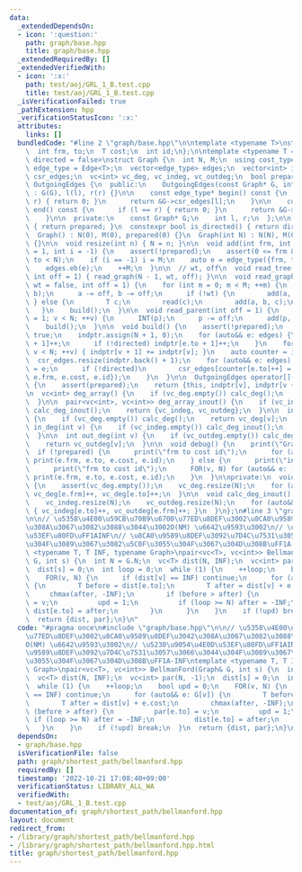 ```yaml
---
data:
  _extendedDependsOn:
  - icon: ':question:'
    path: graph/base.hpp
    title: graph/base.hpp
  _extendedRequiredBy: []
  _extendedVerifiedWith:
  - icon: ':x:'
    path: test/aoj/GRL_1_B.test.cpp
    title: test/aoj/GRL_1_B.test.cpp
  _isVerificationFailed: true
  _pathExtension: hpp
  _verificationStatusIcon: ':x:'
  attributes:
    links: []
  bundledCode: "#line 2 \"graph/base.hpp\"\n\ntemplate <typename T>\nstruct Edge {\n\
    \  int frm, to;\n  T cost;\n  int id;\n};\n\ntemplate <typename T = int, bool\
    \ directed = false>\nstruct Graph {\n  int N, M;\n  using cost_type = T;\n  using\
    \ edge_type = Edge<T>;\n  vector<edge_type> edges;\n  vector<int> indptr;\n  vector<edge_type>\
    \ csr_edges;\n  vc<int> vc_deg, vc_indeg, vc_outdeg;\n  bool prepared;\n\n  class\
    \ OutgoingEdges {\n  public:\n    OutgoingEdges(const Graph* G, int l, int r)\
    \ : G(G), l(l), r(r) {}\n\n    const edge_type* begin() const {\n      if (l ==\
    \ r) { return 0; }\n      return &G->csr_edges[l];\n    }\n\n    const edge_type*\
    \ end() const {\n      if (l == r) { return 0; }\n      return &G->csr_edges[r];\n\
    \    }\n\n  private:\n    const Graph* G;\n    int l, r;\n  };\n\n  bool is_prepared()\
    \ { return prepared; }\n  constexpr bool is_directed() { return directed; }\n\n\
    \  Graph() : N(0), M(0), prepared(0) {}\n  Graph(int N) : N(N), M(0), prepared(0)\
    \ {}\n\n  void resize(int n) { N = n; }\n\n  void add(int frm, int to, T cost\
    \ = 1, int i = -1) {\n    assert(!prepared);\n    assert(0 <= frm && 0 <= to &&\
    \ to < N);\n    if (i == -1) i = M;\n    auto e = edge_type({frm, to, cost, i});\n\
    \    edges.eb(e);\n    ++M;\n  }\n\n  // wt, off\n  void read_tree(bool wt = false,\
    \ int off = 1) { read_graph(N - 1, wt, off); }\n\n  void read_graph(int M, bool\
    \ wt = false, int off = 1) {\n    for (int m = 0; m < M; ++m) {\n      INT(a,\
    \ b);\n      a -= off, b -= off;\n      if (!wt) {\n        add(a, b);\n     \
    \ } else {\n        T c;\n        read(c);\n        add(a, b, c);\n      }\n \
    \   }\n    build();\n  }\n\n  void read_parent(int off = 1) {\n    for (int v\
    \ = 1; v < N; ++v) {\n      INT(p);\n      p -= off;\n      add(p, v);\n    }\n\
    \    build();\n  }\n\n  void build() {\n    assert(!prepared);\n    prepared =\
    \ true;\n    indptr.assign(N + 1, 0);\n    for (auto&& e: edges) {\n      indptr[e.frm\
    \ + 1]++;\n      if (!directed) indptr[e.to + 1]++;\n    }\n    for (int v = 0;\
    \ v < N; ++v) { indptr[v + 1] += indptr[v]; }\n    auto counter = indptr;\n  \
    \  csr_edges.resize(indptr.back() + 1);\n    for (auto&& e: edges) {\n      csr_edges[counter[e.frm]++]\
    \ = e;\n      if (!directed)\n        csr_edges[counter[e.to]++] = edge_type({e.to,\
    \ e.frm, e.cost, e.id});\n    }\n  }\n\n  OutgoingEdges operator[](int v) const\
    \ {\n    assert(prepared);\n    return {this, indptr[v], indptr[v + 1]};\n  }\n\
    \n  vc<int> deg_array() {\n    if (vc_deg.empty()) calc_deg();\n    return vc_deg;\n\
    \  }\n\n  pair<vc<int>, vc<int>> deg_array_inout() {\n    if (vc_indeg.empty())\
    \ calc_deg_inout();\n    return {vc_indeg, vc_outdeg};\n  }\n\n  int deg(int v)\
    \ {\n    if (vc_deg.empty()) calc_deg();\n    return vc_deg[v];\n  }\n\n  int\
    \ in_deg(int v) {\n    if (vc_indeg.empty()) calc_deg_inout();\n    return vc_indeg[v];\n\
    \  }\n\n  int out_deg(int v) {\n    if (vc_outdeg.empty()) calc_deg_inout();\n\
    \    return vc_outdeg[v];\n  }\n\n  void debug() {\n    print(\"Graph\");\n  \
    \  if (!prepared) {\n      print(\"frm to cost id\");\n      for (auto&& e: edges)\
    \ print(e.frm, e.to, e.cost, e.id);\n    } else {\n      print(\"indptr\", indptr);\n\
    \      print(\"frm to cost id\");\n      FOR(v, N) for (auto&& e: (*this)[v])\
    \ print(e.frm, e.to, e.cost, e.id);\n    }\n  }\n\nprivate:\n  void calc_deg()\
    \ {\n    assert(vc_deg.empty());\n    vc_deg.resize(N);\n    for (auto&& e: edges)\
    \ vc_deg[e.frm]++, vc_deg[e.to]++;\n  }\n\n  void calc_deg_inout() {\n    assert(vc_indeg.empty());\n\
    \    vc_indeg.resize(N);\n    vc_outdeg.resize(N);\n    for (auto&& e: edges)\
    \ { vc_indeg[e.to]++, vc_outdeg[e.frm]++; }\n  }\n};\n#line 3 \"graph/shortest_path/bellmanford.hpp\"\
    \n\n// \u5358\u4E00\u59CB\u70B9\u6700\u77ED\u8DEF\u3002\u8CA0\u9589\u8DEF\u3042\
    \u308A\u3067\u3082\u3088\u3044\u3002O(NM) \u6642\u9593\u3002\n// \u5230\u9054\u4E0D\
    \u53EF\u80FD\uFF1AINF\n// \u8CA0\u9589\u8DEF\u3092\u7D4C\u7531\u3057\u3066\u3044\
    \u304F\u3089\u3067\u3082\u5C0F\u3055\u304F\u3067\u304D\u308B\uFF1A-INF\ntemplate\
    \ <typename T, T INF, typename Graph>\npair<vc<T>, vc<int>> BellmanFord(Graph&\
    \ G, int s) {\n  int N = G.N;\n  vc<T> dist(N, INF);\n  vc<int> par(N, -1);\n\
    \  dist[s] = 0;\n  int loop = 0;\n  while (1) {\n    ++loop;\n    bool upd = 0;\n\
    \    FOR(v, N) {\n      if (dist[v] == INF) continue;\n      for (auto&& e: G[v])\
    \ {\n        T before = dist[e.to];\n        T after = dist[v] + e.cost;\n   \
    \     chmax(after, -INF);\n        if (before > after) {\n          par[e.to]\
    \ = v;\n          upd = 1;\n          if (loop >= N) after = -INF;\n         \
    \ dist[e.to] = after;\n        }\n      }\n    }\n    if (!upd) break;\n  }\n\
    \  return {dist, par};\n}\n"
  code: "#pragma once\n#include \"graph/base.hpp\"\n\n// \u5358\u4E00\u59CB\u70B9\u6700\
    \u77ED\u8DEF\u3002\u8CA0\u9589\u8DEF\u3042\u308A\u3067\u3082\u3088\u3044\u3002\
    O(NM) \u6642\u9593\u3002\n// \u5230\u9054\u4E0D\u53EF\u80FD\uFF1AINF\n// \u8CA0\
    \u9589\u8DEF\u3092\u7D4C\u7531\u3057\u3066\u3044\u304F\u3089\u3067\u3082\u5C0F\
    \u3055\u304F\u3067\u304D\u308B\uFF1A-INF\ntemplate <typename T, T INF, typename\
    \ Graph>\npair<vc<T>, vc<int>> BellmanFord(Graph& G, int s) {\n  int N = G.N;\n\
    \  vc<T> dist(N, INF);\n  vc<int> par(N, -1);\n  dist[s] = 0;\n  int loop = 0;\n\
    \  while (1) {\n    ++loop;\n    bool upd = 0;\n    FOR(v, N) {\n      if (dist[v]\
    \ == INF) continue;\n      for (auto&& e: G[v]) {\n        T before = dist[e.to];\n\
    \        T after = dist[v] + e.cost;\n        chmax(after, -INF);\n        if\
    \ (before > after) {\n          par[e.to] = v;\n          upd = 1;\n         \
    \ if (loop >= N) after = -INF;\n          dist[e.to] = after;\n        }\n   \
    \   }\n    }\n    if (!upd) break;\n  }\n  return {dist, par};\n}\n"
  dependsOn:
  - graph/base.hpp
  isVerificationFile: false
  path: graph/shortest_path/bellmanford.hpp
  requiredBy: []
  timestamp: '2022-10-21 17:08:40+09:00'
  verificationStatus: LIBRARY_ALL_WA
  verifiedWith:
  - test/aoj/GRL_1_B.test.cpp
documentation_of: graph/shortest_path/bellmanford.hpp
layout: document
redirect_from:
- /library/graph/shortest_path/bellmanford.hpp
- /library/graph/shortest_path/bellmanford.hpp.html
title: graph/shortest_path/bellmanford.hpp
---
```

